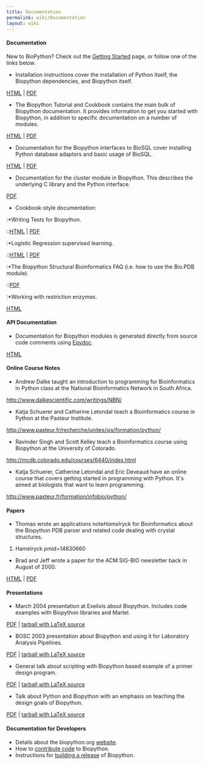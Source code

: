 ```yaml
---
title: Documentation
permalink: wiki/Documentation
layout: wiki
---
```


#### Documentation

New to BioPython? Check out the [Getting
Started](Getting_Started "wikilink") page, or follow one of the links
below.

-   Installation instructions cover the installation of Python itself,
    the Biopython dependencies, and Biopython itself.

  
[HTML](http://biopython.org/DIST/docs/install/Installation.html) |
[PDF](http://biopython.org/DIST/docs/install/Installation.pdf)

-   The Biopython Tutorial and Cookbook contains the main bulk of
    Biopython documentation. It provides information to get you started
    with Biopython, in addition to specific documentation on a number
    of modules.

  
[HTML](http://biopython.org/DIST/docs/tutorial/Tutorial.html) |
[PDF](http://biopython.org/DIST/docs/tutorial/Tutorial.pdf)

-   Documentation for the Biopython interfaces to BioSQL cover
    installing Python database adaptors and basic usage of BioSQL.

  
[HTML](http://biopython.org/DIST/docs/biosql/python_biosql_basic.html) |
[PDF](http://biopython.org/DIST/docs/biosql/python_biosql_basic.pdf)

-   Documentation for the cluster module in Biopython. This describes
    the underlying C library and the Python interface.

  
[PDF](http://biopython.org/DIST/docs/cluster/cluster.pdf)

-   Cookbook-style documentation:

:\*Writing Tests for Biopython.

::[HTML](http://biopython.org/DIST/docs/cookbook/biopython_test.html) |
[PDF](http://biopython.org/DIST/docs/cookbook/biopython_test.pdf)

:\*Logistic Regression supervised learning.

::[HTML](http://biopython.org/DIST/docs/cookbook/LogisticRegression.html)
| [PDF](http://biopython.org/DIST/docs/cookbook/LogisticRegression.pdf)

:\*The Biopython Structural Bioinformatics FAQ (i.e. how to use the
Bio.PDB module).

::[PDF](http://biopython.org/DIST/docs/cookbook/biopdb_faq.pdf)

:\*Working with restriction enzymes.

  
  
[HTML](http://biopython.org/DIST/docs/cookbook/Restriction.html)

#### API Documentation

-   Documentation for Biopython modules is generated directly from
    source code comments using [Epydoc](http://epydoc.sourceforge.net/).

  
[HTML](http://biopython.org/DIST/docs/api/public/trees.html)

#### Online Course Notes

-   Andrew Dalke taught an introduction to programming for
    Bioinformatics in Python class at the National Bioinformatics
    Network in South Africa.

  
<http://www.dalkescientific.com/writings/NBN/>

-   Katja Schuerer and Catherine Letondal teach a Bioinformatics course
    in Python at the Pasteur Institute.

  
<http://www.pasteur.fr/recherche/unites/sis/formation/python/>

-   Ravinder Singh and Scott Kelley teach a Bioinformatics course using
    Biopython at the University of Colorado.

  
<http://mcdb.colorado.edu/courses/6440/index.html>

-   Katja Schuerer, Catherine Letondal and Eric Deveaud have an online
    course that covers getting started in programming with Python. It's
    aimed at biologists that want to learn programming.

  
<http://www.pasteur.fr/formation/infobio/python/>

#### Papers

-   Thomas wrote an applications note<cite>Hamelryck</cite> for
    Bioinformatics about the Biopython PDB parser and related code
    dealing with crystal structures.

<biblio>

1.  Hamelryck pmid=14630660

</biblio>

-   Brad and Jeff wrote a paper for the ACM SIG-BIO newsletter back in
    August of 2000.

  
[HTML](http://biopython.org/DIST/docs/acm/ACMbiopy.html) |
[PDF](http://biopython.org/DIST/docs/acm/ACMbiopy.pdf)

#### Presentations

-   March 2004 presentation at Exelixis about Biopython. Includes code
    examples with Biopython libraries and Martel.

  
[PDF](http://biopython.org/DIST/docs/presentations/biopython_exelixis.pdf)
| [tarball with LaTeX
source](http://biopython.org/DIST/docs/presentations/biopython_exelixis.tar.gz)

-   BOSC 2003 presentation about Biopython and using it for Laboratory
    Analysis Pipelines.

  
[PDF](http://biopython.org/DIST/docs/presentations/bosc_biopython.pdf) |
[tarball with LaTeX
source](http://biopython.org/DIST/docs/presentations/bosc_biopython.tar.gz)

-   General talk about scripting with Biopython based example of a
    primer design program.

  
[PDF](http://biopython.org/DIST/docs/presentations/scripting.pdf) |
[tarball with LaTeX
source](http://biopython.org/DIST/docs/presentations/scripting.tar.gz)

-   Talk about Python and Biopython with an emphasis on teaching the
    design goals of Biopython.

  
[PDF](http://biopython.org/DIST/docs/presentations/biopython.pdf) |
[tarball with LaTeX
source](http://biopython.org/DIST/docs/presentations/biopy_group.tar.gz)

#### Documentation for Developers

-   Details about the biopython.org [website](website "wikilink").
-   How to [contribute code](Contributing "wikilink") to Biopython.
-   Instructions for [building a release](building_a_release "wikilink")
    of Biopython.

